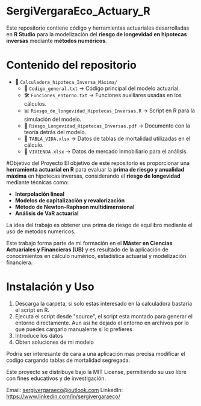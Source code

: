 # SergiVergaraEco_Actuary_R

Este repositorio contiene código y herramientas actuariales desarrolladas en **R Studio** para la modelización del **riesgo de longevidad en hipotecas inversas** mediante **métodos numéricos**.  

# Contenido del repositorio
- 📂 `Calculadora_hipoteca_Inversa_Máxima/`
  - 📝 `Codigo_general.txt` → Código principal del modelo actuarial.
  - 🛠️ `Funciones_entorno.txt` → Funciones auxiliares usadas en los cálculos.
  - 📊 `Riesgo_de_longevidad_Hipotecas_Inversas.R` → Script en R para la simulación del modelo.
  - 📖 `Riesgo_Longevidad_Hipotecas_Inversas.pdf` → Documento con la teoría detrás del modelo.
  - 📑 `TABLA_VIDA.xlsx` → Datos de tablas de mortalidad utilizadas en el cálculo.
  - 🏡 `VIVIENDA.xlsx` → Datos de mercado inmobiliario para el análisis.

#Objetivo del Proyecto
El objetivo de este repositorio es proporcionar una **herramienta actuarial en R** para evaluar la **prima de riesgo y anualidad máxima** en hipotecas inversas, considerando el **riesgo de longevidad** mediante técnicas como:
- **Interpolación lineal**
- **Modelos de capitalización y revalorización**
- **Método de Newton-Raphson multidimensional**
- **Análisis de VaR actuarial**

La idea del trabajo es obtener una prima de riesgo de equilibro mediante el uso de metodos numericos.
  
Este trabajo forma parte de mi formación en el **Máster en Ciencias Actuariales y Financieras (UB)** y es resultado de la aplicación de conocimientos en cálculo numérico, estadística actuarial y modelización financiera.  

# Instalación y Uso
1. Descarga la carpeta, si solo estas interesado en la calculadora bastaría el script en R.
2. Ejecuta el script desde "source", el script esta montado para generar el entorno directamente. Aun así he dejado el entorno en archivos por lo que puedes cargarlo manualente si lo prefieres
3. Introduce los datos
4. Obten soluciones de mi modelo


Podría ser interesante de cara a una aplicación mas precisa modificar el codigo cargando tablas de mortalidad segregada.


Este proyecto se distribuye bajo la MIT License, permitiendo su uso libre con fines educativos y de investigación.

Email: sergivergaraeco@outlook.com
LinkedIn: https://www.linkedin.com/in/sergivergaraeco/

